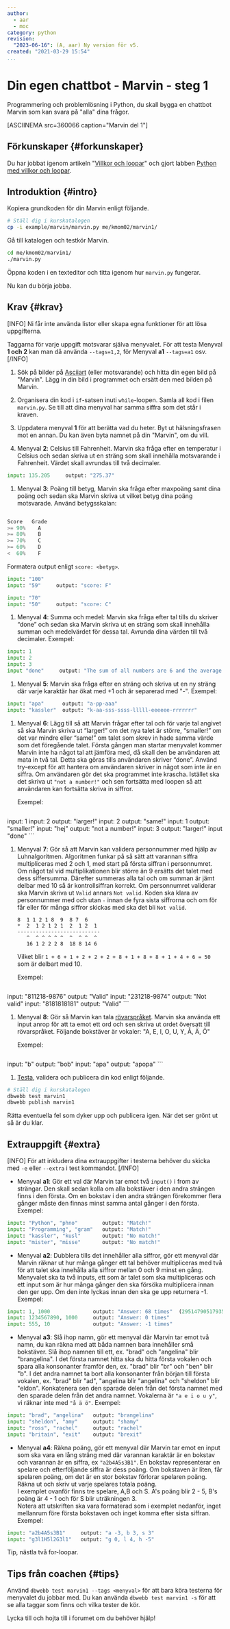```yaml
---
author:
  - aar
  - moc
category: python
revision:
  "2023-06-16": (A, aar) Ny version för v5.
created: "2021-03-29 15:54"
...
```

Din egen chattbot - Marvin - steg 1
==================================

Programmering och problemlösning i Python, du skall bygga en chattbot Marvin som kan svara på "alla" dina frågor.

<!--more-->

[ASCIINEMA src=360066 caption="Marvin del 1"]



Förkunskaper {#forkunskaper}
-----------------------

Du har jobbat igenom artikeln "[Villkor och loopar](kunskap/villkor-och-loopar)" och gjort labben [Python med villkor och loopar](uppgift/python-med-villkor-och-loopar).



Introduktion {#intro}
-----------------------

Kopiera grundkoden för din Marvin enligt följande.

```bash
# Ställ dig i kurskatalogen
cp -i example/marvin/marvin.py me/kmom02/marvin1/
```

Gå till katalogen och testkör Marvin.

```bash
cd me/kmom02/marvin1/
./marvin.py
```

Öppna koden i en texteditor och titta igenom hur `marvin.py` fungerar.

Nu kan du börja jobba.



Krav {#krav}
-----------------------
[INFO]
Ni får inte använda listor eller skapa egna funktioner för att lösa uppgifterna.

Taggarna för varje uppgift motsvarar själva menyvalet. För att testa Menyval **1 och 2** kan man då använda `--tags=1,2`, för Menyval **a1** `--tags=a1` osv.
[/INFO]

1. Sök på bilder på [Asciiart](https://www.asciiart.eu/) (eller motsvarande) och hitta din egen bild på "Marvin". Lägg in din bild i programmet och ersätt den med bilden på Marvin.


1. Organisera din kod i `if`-satsen inuti `while`-loopen. Samla all kod i filen `marvin.py`. Se till att dina menyval har samma siffra som det står i kraven.


1. Uppdatera menyval **1** för att berätta vad du heter. Byt ut hälsningsfrasen mot en annan. Du kan även byta namnet på din "Marvin", om du vill.

1. Menyval **2**: Celsius till Fahrenheit. Marvin ska fråga efter en temperatur i Celsius och sedan skriva ut en sträng som skall innehålla motsvarande i Fahrenheit. Värdet skall avrundas till två decimaler.

```python
input: 135.205     output: "275.37"
```

1. Menyval **3**: Poäng till betyg, Marvin ska fråga efter maxpoäng samt dina poäng och sedan ska Marvin skriva ut vilket betyg dina poäng motsvarade. Använd betygsskalan:

```python

Score   Grade
>= 90%    A
>= 80%    B
>= 70%    C
>= 60%    D
<  60%    F
```

Formatera output enligt `score: <betyg>`.

```python
input: "100"
input: "59"     output: "score: F"

input: "70"
input: "50"     output: "score: C"
```

1. Menyval **4**: Summa och medel: Marvin ska fråga efter tal tills du skriver “done” och sedan ska Marvin skriva ut en sträng som skall innehålla summan och medelvärdet för dessa tal. Avrunda dina värden till två decimaler. Exempel:
```python
input: 1
input: 2
input: 3
input "done"     output: "The sum of all numbers are 6 and the average is 2"
```

1. Menyval **5**: Marvin ska fråga efter en sträng och skriva ut en ny sträng där varje karaktär har ökat med +1 och är separerad med "-". Exempel:
```python
input: "apa"      output: "a-pp-aaa"
input: "kassler"  output: "k-aa-sss-ssss-lllll-eeeeee-rrrrrrr"
```

1. Menyval **6**: Lägg till så att Marvin frågar efter tal och för varje tal angivet så ska Marvin skriva ut “larger!” om det nya talet är större, “smaller!” om det var mindre eller “same!” om talet som skrev in hade samma värde som det föregående talet. Första gången man startar menyvalet kommer Marvin inte ha något tal att jämföra med, då skall den be användaren att mata in två tal. Detta ska göras tills användaren skriver “done”. Använd try-except för att hantera om användaren skriver in något som inte är en siffra. Om användaren gör det ska programmet inte krascha. Istället ska det skriva ut `"not a number!"` och sen fortsätta med loopen så att användaren kan fortsätta skriva in siffror.

    Exempel:

    ```python
input: 1
    input: 2         output: "larger!"
    input: 2         output: "same!"
    input: 1         output: "smaller!"
    input: "hej"       output: "not a number!"
    input: 3         output: "larger!"
    input "done"
    ```


1. Menyval **7**: Gör så att Marvin kan validera personnummer med hjälp av Luhnalgoritmen. Algoritmen funkar på så sätt att varannan siffra multipliceras med 2 och 1, med start på första siffran i personnumret. Om något tal vid multiplikationen blir större än 9 ersätts det talet med dess siffersumma. Därefter summeras alla tal och om summan är jämt delbar med 10 så är kontrollsiffran korrekt. Om personnumret validerar ska Marvin skriva ut `Valid` annars `Not valid`. Koden ska klara av personnummer med och utan `-` innan de fyra sista siffrorna och om för får eller för många siffror skickas med ska det bli `Not valid`.

    ```
   8  1 1 2 1 8  9  8 7  6
    *  2  1 2 1 2 1  2  1 2  1
    ---------------------------
       ^  ^ ^ ^ ^ ^  ^  ^ ^  ^
       16 1 2 2 2 8  18 8 14 6
    ```

    Vilket blir `1 + 6 + 1 + 2 + 2 + 2 + 8 + 1 + 8 + 8 + 1 + 4 + 6 = 50` som är delbart med 10.

    Exempel:

    ```python
input: "811218-9876"      output: "Valid"
    input: "231218-9874"      output: "Not valid"
    input: "8181818181"       output: "Valid"
    ```



1. Menyval **8**: Gör så Marvin kan tala [rövarspråket](https://sv.wikipedia.org/wiki/R%C3%B6varspr%C3%A5ket). Marvin ska använda ett input anrop för att ta emot ett ord och sen skriva ut ordet översatt till rövarspråket. Följande bokstäver är vokaler: "A, E, I, O, U, Y, Å, Ä, Ö"

    Exempel:

    ```python
input: "b"      output: "bob"
    input: "apa"    output: "apopa"
    ```


1. [Testa](dbwebb-cli/python), validera och publicera din kod enligt följande.


```bash
# Ställ dig i kurskatalogen
dbwebb test marvin1
dbwebb publish marvin1
```

Rätta eventuella fel som dyker upp och publicera igen. När det ser grönt ut så är du klar.



Extrauppgift {#extra}
-----------------------
[INFO]
För att inkludera dina extrauppgifter i testerna behöver du skicka med `-e` eller `--extra` i test kommandot.
[/INFO]



* Menyval **a1**: Gör ett val där Marvin tar emot två `input()` i from av strängar. Den skall sedan kolla om alla bokstäver i den andra strängen finns i den första. Om en bokstav i den andra strängen förekommer flera gånger måste den finnas minst samma antal gånger i den första. Exempel:
```python
input: "Python", "phno"        output: "Match!"
input: "Programming", "gram"   output: "Match!"
input: "kassler", "kusl"       output: "No match!"
input: "mister", "misse"       output: "No match!"
```

* Menyval **a2**: Dubblera tills det innehåller alla siffror, gör ett menyval där Marvin räknar ut hur många gånger ett tal behöver multipliceras med två för att talet ska innehålla alla siffror mellan 0 och 9 minst en gång. Menyvalet ska ta två inputs, ett som är talet som ska multipliceras och ett input som är hur många gånger den ska försöka multiplicera innan den ger upp. Om den inte lyckas innan den ska ge upp returnera -1. Exempel:
```python
input: 1, 1000              output: "Answer: 68 times"  (295147905179352825856)
input: 1234567890, 1000     output: "Answer: 0 times"
input: 555, 10              output: "Answer: -1 times"
```

* Menyval **a3**: Slå ihop namn, gör ett menyval där Marvin tar emot två namn, du kan räkna med att båda namnen bara innehåller små bokstäver. Slå ihop namnen till ett, ex. "brad" och "angelina" blir "brangelina". I det första namnet hitta ska du hitta första vokalen och spara alla konsonanter framför den, ex. "brad" blir "br" och "ben" blir "b". I det andra namnet ta bort alla konsonanter från början till första vokalen, ex. "brad" blir "ad", "angelina blir "angelina" och "sheldon" blir "eldon". Konkatenera sen den sparade delen från det första namnet med den sparade delen från det andra namnet. Vokalerna är `"a e i o u y"`, vi räknar inte med `"å ä ö"`. Exempel:
```python
input: "brad", "angelina"   output: "brangelina"
input: "sheldon", "amy"     output: "shamy"
input: "ross", "rachel"     output: "rachel"
input: "britain", "exit"    output: "brexit"
```

* Menyval **a4**: Räkna poäng, gör ett menyval där Marvin tar emot en input som ska vara en lång sträng med där varannan karaktär är en bokstav och varannan är en siffra, ex `"a2b4A5s3B1"`. En bokstav representerar en spelare och efterföljande siffra är dess poäng. Om bokstaven är liten, får spelaren poäng, om det är en stor bokstav förlorar spelaren poäng. Räkna ut och skriv ut varje spelares totala poäng.  
I exemplet ovanför finns tre spelare, A,B och S. A's poäng blir 2 - 5, B's poäng är 4 - 1 och för S blir uträkningen 3.  
Notera att utskriften ska vara formaterad som i exemplet nedanför, inget mellanrum före första bokstaven och inget komma efter sista siffran. Exempel:
```python
input: "a2b4A5s3B1"     output: "a -3, b 3, s 3"
input: "g3l1H5l2G3l1"   output: "g 0, l 4, h -5"
```
Tip, nästla två for-loopar.


Tips från coachen {#tips}
-----------------------

Använd `dbwebb test marvin1 --tags <menyval>` för att bara köra testerna för menyvalet du jobbar med. Du kan använda `dbwebb test marvin1 -s` för att se alla taggar som finns och vilka tester de kör.

Lycka till och hojta till i forumet om du behöver hjälp!
